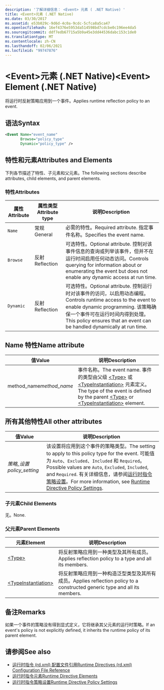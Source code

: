 ```yaml
---
description: '了解详细信息： <Event> 元素 ( .NET Native) '
title: <Event>元素 (.NET Native)
ms.date: 03/30/2017
ms.assetid: e53b029c-9d6d-4c0a-9cdc-5cfca8a5ca47
ms.openlocfilehash: 16ef4376e5953da514598bd7cdcbe0c196ee4da5
ms.sourcegitcommit: ddf7edb67715a5b9a45e3dd44536dabc153c1de0
ms.translationtype: MT
ms.contentlocale: zh-CN
ms.lasthandoff: 02/06/2021
ms.locfileid: "99747876"
---
```

# <a name="event-element-net-native"></a><span data-ttu-id="57fab-103">\<Event>元素 (.NET Native)</span><span class="sxs-lookup"><span data-stu-id="57fab-103">\<Event> Element (.NET Native)</span></span>

<span data-ttu-id="57fab-104">将运行时反射策略应用到一个事件。</span><span class="sxs-lookup"><span data-stu-id="57fab-104">Applies runtime reflection policy to an event.</span></span>  
  
## <a name="syntax"></a><span data-ttu-id="57fab-105">语法</span><span class="sxs-lookup"><span data-stu-id="57fab-105">Syntax</span></span>  
  
```xml  
<Event Name="event_name"
       Browse="policy_type"
       Dynamic="policy_type" />  
```  
  
## <a name="attributes-and-elements"></a><span data-ttu-id="57fab-106">特性和元素</span><span class="sxs-lookup"><span data-stu-id="57fab-106">Attributes and Elements</span></span>  

 <span data-ttu-id="57fab-107">下列各节描述了特性、子元素和父元素。</span><span class="sxs-lookup"><span data-stu-id="57fab-107">The following sections describe attributes, child elements, and parent elements.</span></span>  
  
### <a name="attributes"></a><span data-ttu-id="57fab-108">特性</span><span class="sxs-lookup"><span data-stu-id="57fab-108">Attributes</span></span>  
  
|<span data-ttu-id="57fab-109">属性</span><span class="sxs-lookup"><span data-stu-id="57fab-109">Attribute</span></span>|<span data-ttu-id="57fab-110">属性类型</span><span class="sxs-lookup"><span data-stu-id="57fab-110">Attribute type</span></span>|<span data-ttu-id="57fab-111">说明</span><span class="sxs-lookup"><span data-stu-id="57fab-111">Description</span></span>|  
|---------------|--------------------|-----------------|  
|`Name`|<span data-ttu-id="57fab-112">常规</span><span class="sxs-lookup"><span data-stu-id="57fab-112">General</span></span>|<span data-ttu-id="57fab-113">必需的特性。</span><span class="sxs-lookup"><span data-stu-id="57fab-113">Required attribute.</span></span> <span data-ttu-id="57fab-114">指定事件名称。</span><span class="sxs-lookup"><span data-stu-id="57fab-114">Specifies the event name.</span></span>|  
|`Browse`|<span data-ttu-id="57fab-115">反射</span><span class="sxs-lookup"><span data-stu-id="57fab-115">Reflection</span></span>|<span data-ttu-id="57fab-116">可选特性。</span><span class="sxs-lookup"><span data-stu-id="57fab-116">Optional attribute.</span></span> <span data-ttu-id="57fab-117">控制对该事件信息的查询或列举该事件，但并不在运行时间启用任何动态访问。</span><span class="sxs-lookup"><span data-stu-id="57fab-117">Controls querying for information about or enumerating the event but does not enable any dynamic access at run time.</span></span>|  
|`Dynamic`|<span data-ttu-id="57fab-118">反射</span><span class="sxs-lookup"><span data-stu-id="57fab-118">Reflection</span></span>|<span data-ttu-id="57fab-119">可选特性。</span><span class="sxs-lookup"><span data-stu-id="57fab-119">Optional attribute.</span></span> <span data-ttu-id="57fab-120">控制运行时对该事件的访问，以启用动态编程。</span><span class="sxs-lookup"><span data-stu-id="57fab-120">Controls runtime access to the event to enable dynamic programming.</span></span> <span data-ttu-id="57fab-121">该策略确保一个事件可在运行时间内得到处理。</span><span class="sxs-lookup"><span data-stu-id="57fab-121">This policy ensures that an event can be handled dynamically at run time.</span></span>|  
  
## <a name="name-attribute"></a><span data-ttu-id="57fab-122">Name 特性</span><span class="sxs-lookup"><span data-stu-id="57fab-122">Name attribute</span></span>  
  
|<span data-ttu-id="57fab-123">值</span><span class="sxs-lookup"><span data-stu-id="57fab-123">Value</span></span>|<span data-ttu-id="57fab-124">说明</span><span class="sxs-lookup"><span data-stu-id="57fab-124">Description</span></span>|  
|-----------|-----------------|  
|<span data-ttu-id="57fab-125">method_name</span><span class="sxs-lookup"><span data-stu-id="57fab-125">*method_name*</span></span>|<span data-ttu-id="57fab-126">事件名称。</span><span class="sxs-lookup"><span data-stu-id="57fab-126">The event name.</span></span> <span data-ttu-id="57fab-127">事件的类型由父级 [\<Type>](type-element-net-native.md) 或 [\<TypeInstantiation>](typeinstantiation-element-net-native.md) 元素定义。</span><span class="sxs-lookup"><span data-stu-id="57fab-127">The type of the event is defined by the parent [\<Type>](type-element-net-native.md) or [\<TypeInstantiation>](typeinstantiation-element-net-native.md) element.</span></span>|  
  
## <a name="all-other-attributes"></a><span data-ttu-id="57fab-128">所有其他特性</span><span class="sxs-lookup"><span data-stu-id="57fab-128">All other attributes</span></span>  
  
|<span data-ttu-id="57fab-129">值</span><span class="sxs-lookup"><span data-stu-id="57fab-129">Value</span></span>|<span data-ttu-id="57fab-130">说明</span><span class="sxs-lookup"><span data-stu-id="57fab-130">Description</span></span>|  
|-----------|-----------------|  
|<span data-ttu-id="57fab-131">*策略_设置*</span><span class="sxs-lookup"><span data-stu-id="57fab-131">*policy_setting*</span></span>|<span data-ttu-id="57fab-132">该设置将应用到这个事件的策略类型。</span><span class="sxs-lookup"><span data-stu-id="57fab-132">The setting to apply to this policy type for the event.</span></span> <span data-ttu-id="57fab-133">可能值为 `Auto`、`Excluded`、`Included` 和 `Required`。</span><span class="sxs-lookup"><span data-stu-id="57fab-133">Possible values are `Auto`, `Excluded`, `Included`, and `Required`.</span></span> <span data-ttu-id="57fab-134">有关详细信息，请参阅[运行时指令策略设置](runtime-directive-policy-settings.md)。</span><span class="sxs-lookup"><span data-stu-id="57fab-134">For more information, see [Runtime Directive Policy Settings](runtime-directive-policy-settings.md).</span></span>|  
  
### <a name="child-elements"></a><span data-ttu-id="57fab-135">子元素</span><span class="sxs-lookup"><span data-stu-id="57fab-135">Child Elements</span></span>  

 <span data-ttu-id="57fab-136">无。</span><span class="sxs-lookup"><span data-stu-id="57fab-136">None.</span></span>  
  
### <a name="parent-elements"></a><span data-ttu-id="57fab-137">父元素</span><span class="sxs-lookup"><span data-stu-id="57fab-137">Parent Elements</span></span>  
  
|<span data-ttu-id="57fab-138">元素</span><span class="sxs-lookup"><span data-stu-id="57fab-138">Element</span></span>|<span data-ttu-id="57fab-139">说明</span><span class="sxs-lookup"><span data-stu-id="57fab-139">Description</span></span>|  
|-------------|-----------------|  
|[\<Type>](type-element-net-native.md)|<span data-ttu-id="57fab-140">将反射策略应用到一种类型及其所有成员。</span><span class="sxs-lookup"><span data-stu-id="57fab-140">Applies reflection policy to a type and all its members.</span></span>|  
|[\<TypeInstantiation>](typeinstantiation-element-net-native.md)|<span data-ttu-id="57fab-141">将反射策略应用到一种构造泛型类型及其所有成员。</span><span class="sxs-lookup"><span data-stu-id="57fab-141">Applies reflection policy to a constructed generic type and all its members.</span></span>|  
  
## <a name="remarks"></a><span data-ttu-id="57fab-142">备注</span><span class="sxs-lookup"><span data-stu-id="57fab-142">Remarks</span></span>  

 <span data-ttu-id="57fab-143">如果一个事件的策略没有得到显式定义，它将继承其父元素的运行时策略。</span><span class="sxs-lookup"><span data-stu-id="57fab-143">If an event's policy is not explicitly defined, it inherits the runtime policy of its parent element.</span></span>  
  
## <a name="see-also"></a><span data-ttu-id="57fab-144">请参阅</span><span class="sxs-lookup"><span data-stu-id="57fab-144">See also</span></span>

- [<span data-ttu-id="57fab-145">运行时指令 (rd.xml) 配置文件引用</span><span class="sxs-lookup"><span data-stu-id="57fab-145">Runtime Directives (rd.xml) Configuration File Reference</span></span>](runtime-directives-rd-xml-configuration-file-reference.md)
- [<span data-ttu-id="57fab-146">运行时指令元素</span><span class="sxs-lookup"><span data-stu-id="57fab-146">Runtime Directive Elements</span></span>](runtime-directive-elements.md)
- [<span data-ttu-id="57fab-147">运行时指令策略设置</span><span class="sxs-lookup"><span data-stu-id="57fab-147">Runtime Directive Policy Settings</span></span>](runtime-directive-policy-settings.md)
